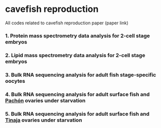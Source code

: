 # cavefish reproduction
All codes related to cavefish reproduction paper
(paper link)

### 1. Protein mass spectrometry data analysis for 2-cell stage embryos 
### 2. Lipid mass spectrometry data analysis for 2-cell stage embryos
### 3. Bulk RNA sequencing analysis for adult fish stage-specific oocytes
### 4. Bulk RNA sequencing analysis for adult surface fish and <ins>Pachón</ins> ovaries under starvation
### 5. Bulk RNA sequencing analysis for adult surface fish and <ins>Tinaja</ins> ovaries under starvation
